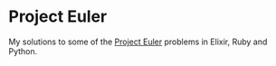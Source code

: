 # Project Euler

My solutions to some of the [Project Euler](https://projecteuler.net/) problems in Elixir, Ruby and Python.
